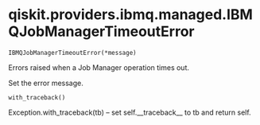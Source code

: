 # qiskit.providers.ibmq.managed.IBMQJobManagerTimeoutError

`IBMQJobManagerTimeoutError(*message)`

Errors raised when a Job Manager operation times out.

Set the error message.

`with_traceback()`

Exception.with\_traceback(tb) – set self.\_\_traceback\_\_ to tb and return self.
